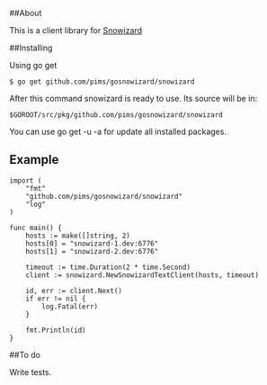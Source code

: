 ##About

This is a client library for [Snowizard](https://github.com/GeneralElectric/snowizard) 

##Installing

Using go get

    $ go get github.com/pims/gosnowizard/snowizard

After this command snowizard is ready to use. Its source will be in:

    $GOROOT/src/pkg/github.com/pims/gosnowizard/snowizard

You can use go get -u -a for update all installed packages.

## Example

    import (
		"fmt"
		"github.com/pims/gosnowizard/snowizard"
		"log"
    )

    func main() {
		hosts := make([]string, 2)
		hosts[0] = "snowizard-1.dev:6776"
		hosts[1] = "snowizard-2.dev:6776"

		timeout := time.Duration(2 * time.Second)
		client := snowizard.NewSnowizardTextClient(hosts, timeout)

		id, err := client.Next()
		if err != nil {
			log.Fatal(err)
		}

		fmt.Println(id)
	}

##To do

Write tests.